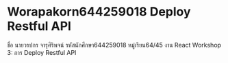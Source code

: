# Worapakorn644259018 Deploy Restful API
 ชื่อ นายวรปกร จารุศิริพจน์ รหัสนักศึกษา644259018 หมู่เรียน64/45    งาน React Workshop 3: การ Deploy Restful API
